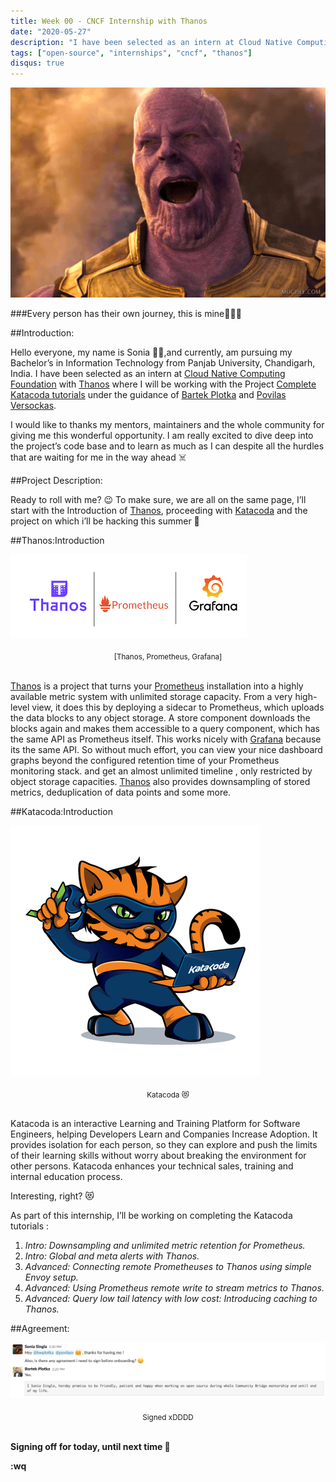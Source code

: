```yaml
---
title: Week 00 - CNCF Internship with Thanos
date: "2020-05-27"
description: "I have been selected as an intern at Cloud Native Computing Foundation with Thanos where I will be working with the Project Complete Katacoda tutorials under the guidance of Bartek Plotka and Povilas Versockas."
tags: ["open-source", "internships", "cncf", "thanos"]
disqus: true
---
```


<p align="center">
<img src="./thanos.gif">
</p>

###Every person has their own journey, this is mine👩🏻‍💻

##Introduction:

Hello everyone, my name is Sonia 👱‍♀️,and currently, am pursuing my Bachelor’s in Information Technology from Panjab University, Chandigarh, India. I have been selected as an intern at [Cloud Native Computing Foundation](https://www.cncf.io/) with [Thanos](https://people.communitybridge.org/project/f51284ab-f652-47b1-9819-cd4135e75c00) where I will be working with the Project [Complete Katacoda tutorials](https://github.com/thanos-io/thanos/issues/2041) under the guidance of [Bartek Plotka](https://www.bwplotka.dev/) and [Povilas Versockas](https://povilasv.me/).

I would like to thanks my mentors, maintainers and the whole community for giving me this wonderful opportunity. I am really excited to dive deep into the project’s code base and to learn as much as I can despite all the hurdles that are waiting for me in the way ahead ☠️

##Project Description:

Ready to roll with me? 😉 To make sure, we are all on the same page, I’ll start with the Introduction of [Thanos](https://github.com/thanos-io/thanos), proceeding with [Katacoda](https://www.katacoda.com/) and the project on which i’ll be hacking this summer 🧐

##Thanos:Introduction

![Thanos Project](./triplets.png)
<center><sub>[Thanos, Prometheus, Grafana]</sub></center><br/>

[Thanos](https://github.com/thanos-io/thanos) is a project that turns your [Prometheus](https://prometheus.io/docs/prometheus/latest/installation/) installation into a highly available metric system with unlimited storage capacity. From a very high-level view, it does this by deploying a sidecar to Prometheus, which uploads the data blocks to any object storage. A store component downloads the blocks again and makes them accessible to a query component, which has the same API as Prometheus itself. This works nicely with [Grafana](https://grafana.com/) because its the same API. So without much effort, you can view your nice dashboard graphs beyond the configured retention time of your Prometheus monitoring stack. and get an almost unlimited timeline , only restricted by object storage capacities. [Thanos](https://github.com/thanos-io/thanos) also provides downsampling of stored metrics, deduplication of data points and some more.

##Katacoda:Introduction

![Thanos Project](./katacoda.png)
<center><sub>Katacoda 😻</sub></center><br/>

Katacoda is an interactive Learning and Training Platform for Software Engineers, helping Developers Learn and Companies Increase Adoption. It provides isolation for each person, so they can explore and push the limits of their learning skills without worry about breaking the environment for other persons. Katacoda enhances your technical sales, training and internal education process.

Interesting, right? 😻

As part of this internship, I’ll be working on completing the Katacoda tutorials :

1. <i>Intro: Downsampling and unlimited metric retention for Prometheus.</i>
2. <i>Intro: Global and meta alerts with Thanos.</i>
3. <i>Advanced: Connecting remote Prometheuses to Thanos using simple Envoy setup.</i>
4. <i>Advanced: Using Prometheus remote write to stream metrics to Thanos.</i>
5. <i>Advanced: Query low tail latency with low cost: Introducing caching to Thanos.</i>

##Agreement:

![Thanos Project](./sign.png)
<center><sub>Signed xDDDD</sub></center><br/>

**Signing off for today, until next time 👻**

**:wq**